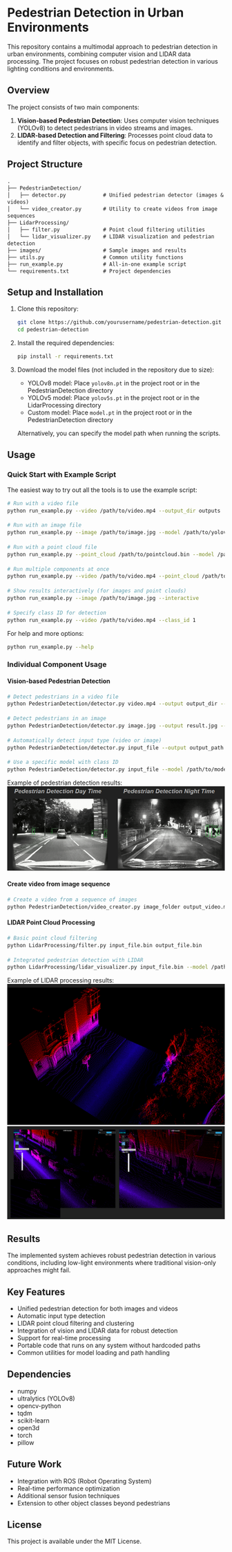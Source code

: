 # Pedestrian Detection in Urban Environments

This repository contains a multimodal approach to pedestrian detection in urban environments, combining computer vision and LIDAR data processing. The project focuses on robust pedestrian detection in various lighting conditions and environments.

## Overview

The project consists of two main components:

1. **Vision-based Pedestrian Detection**: Uses computer vision techniques (YOLOv8) to detect pedestrians in video streams and images.
2. **LIDAR-based Detection and Filtering**: Processes point cloud data to identify and filter objects, with specific focus on pedestrian detection.

## Project Structure

```
.
├── PedestrianDetection/
│   ├── detector.py            # Unified pedestrian detector (images & videos)
│   └── video_creator.py       # Utility to create videos from image sequences
├── LidarProcessing/
│   ├── filter.py              # Point cloud filtering utilities
│   └── lidar_visualizer.py    # LIDAR visualization and pedestrian detection
├── images/                    # Sample images and results
├── utils.py                   # Common utility functions
├── run_example.py             # All-in-one example script
└── requirements.txt           # Project dependencies
```

## Setup and Installation

1. Clone this repository:
   ```bash
   git clone https://github.com/yourusername/pedestrian-detection.git
   cd pedestrian-detection
   ```

2. Install the required dependencies:
   ```bash
   pip install -r requirements.txt
   ```

3. Download the model files (not included in the repository due to size):
   - YOLOv8 model: Place `yolov8n.pt` in the project root or in the PedestrianDetection directory
   - YOLOv5 model: Place `yolov5s.pt` in the project root or in the LidarProcessing directory
   - Custom model: Place `model.pt` in the project root or in the PedestrianDetection directory
   
   Alternatively, you can specify the model path when running the scripts.

## Usage

### Quick Start with Example Script

The easiest way to try out all the tools is to use the example script:

```bash
# Run with a video file
python run_example.py --video /path/to/video.mp4 --output_dir outputs

# Run with an image file 
python run_example.py --image /path/to/image.jpg --model /path/to/yolov8n.pt

# Run with a point cloud file
python run_example.py --point_cloud /path/to/pointcloud.bin --model /path/to/yolov5s.pt

# Run multiple components at once
python run_example.py --video /path/to/video.mp4 --point_cloud /path/to/pointcloud.bin

# Show results interactively (for images and point clouds)
python run_example.py --image /path/to/image.jpg --interactive

# Specify class ID for detection
python run_example.py --video /path/to/video.mp4 --class_id 1
```

For help and more options:
```bash
python run_example.py --help
```

### Individual Component Usage

#### Vision-based Pedestrian Detection

```bash
# Detect pedestrians in a video file
python PedestrianDetection/detector.py video.mp4 --output output_dir --mode video

# Detect pedestrians in an image
python PedestrianDetection/detector.py image.jpg --output result.jpg --mode image --show

# Automatically detect input type (video or image)
python PedestrianDetection/detector.py input_file --output output_path

# Use a specific model with class ID
python PedestrianDetection/detector.py input_file --model /path/to/model.pt --class_id 1
```

Example of pedestrian detection results:
![Pedestrian Detection Example](images/pedal.png)

#### Create video from image sequence

```bash
# Create a video from a sequence of images
python PedestrianDetection/video_creator.py image_folder output_video.mp4 --fps 30
```

#### LIDAR Point Cloud Processing

```bash
# Basic point cloud filtering
python LidarProcessing/filter.py input_file.bin output_file.bin

# Integrated pedestrian detection with LIDAR
python LidarProcessing/lidar_visualizer.py input_file.bin --model /path/to/yolov5s.pt --output results.ply --no-visualize
```

Example of LIDAR processing results:
![LIDAR Processing Example 1](images/lidar_1.png)
![LIDAR Processing Example 2](images/lidar_2.png)

## Results

The implemented system achieves robust pedestrian detection in various conditions, including low-light environments where traditional vision-only approaches might fail.

## Key Features

- Unified pedestrian detection for both images and videos
- Automatic input type detection
- LIDAR point cloud filtering and clustering
- Integration of vision and LIDAR data for robust detection
- Support for real-time processing
- Portable code that runs on any system without hardcoded paths
- Common utilities for model loading and path handling

## Dependencies

- numpy
- ultralytics (YOLOv8)
- opencv-python
- tqdm
- scikit-learn
- open3d
- torch
- pillow

## Future Work

- Integration with ROS (Robot Operating System)
- Real-time performance optimization
- Additional sensor fusion techniques
- Extension to other object classes beyond pedestrians

## License

This project is available under the MIT License. 